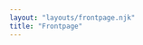 ```yaml
---
layout: "layouts/frontpage.njk"
title: "Frontpage"
---
```

<!--
eleventyNavigation:
  key: 'Frontpage'
  title: 'Frontpage'
  order: 1
-->